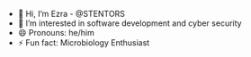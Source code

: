 - 👋 Hi, I’m Ezra - @STENTORS
- 👀 I’m interested in software development and cyber security
- 😄 Pronouns: he/him
- ⚡ Fun fact: Microbiology Enthusiast 

<!---
STENTORS/STENTORS is a ✨ special ✨ repository because its `README.md` (this file) appears on your GitHub profile.
You can click the Preview link to take a look at your changes.
--->
